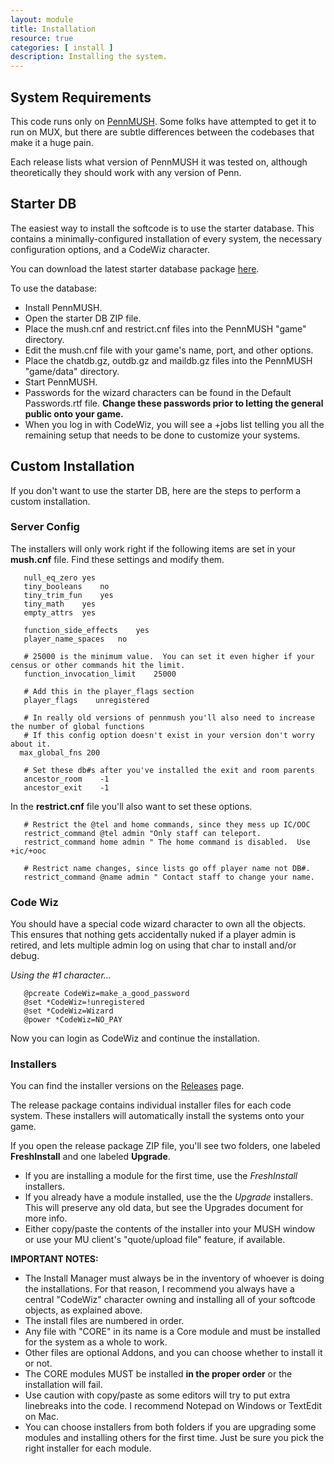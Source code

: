 ```yaml
---
layout: module
title: Installation
resource: true
categories: [ install ]
description: Installing the system.
---
```


## System Requirements

This code runs only on [PennMUSH](http://www.pennmush.org).  Some folks have attempted to get it to run on MUX, but there are subtle differences between the codebases that make it a huge pain.

Each release lists what version of PennMUSH it was tested on, although theoretically they should work with any version of Penn.

## Starter DB

The easiest way to install the softcode is to use the starter database.  This contains a minimally-configured installation of every system, the necessary configuration options, and a CodeWiz character.

You can download the latest starter database package [here](https://github.com/lynnfaraday/MUSH/blob/master/farasoftcode/Releases/FaraMUSHCode%20Starter%20DB%20-%208.1%20for%201.8.5p4.zip).

To use the database:

* Install PennMUSH.
* Open the starter DB ZIP file.
* Place the mush.cnf and restrict.cnf files into the PennMUSH "game" directory.
* Edit the mush.cnf file with your game's name, port, and other options.
* Place the chatdb.gz, outdb.gz and maildb.gz files into the PennMUSH "game/data" directory.
* Start PennMUSH.
* Passwords for the wizard characters can be found in the Default Passwords.rtf file.  **Change these passwords prior to letting the general public onto your game.**
* When you log in with CodeWiz, you will see a +jobs list telling you all the remaining setup that needs to be done to customize your systems.

## Custom Installation

If you don't want to use the starter DB, here are the steps to perform a custom installation.

### Server Config 

The installers will only work right if the following items are set in your **mush.cnf** file.  Find these settings and modify them.

       null_eq_zero	yes
       tiny_booleans	no
       tiny_trim_fun	yes
       tiny_math	yes
       empty_attrs  yes
      
       function_side_effects	yes   
       player_name_spaces	no
   
       # 25000 is the minimum value.  You can set it even higher if your census or other commands hit the limit.
       function_invocation_limit	25000
    
       # Add this in the player_flags section
       player_flags    unregistered

       # In really old versions of pennmush you'll also need to increase the number of global functions
       # If this config option doesn't exist in your version don't worry about it.
      max_global_fns 200
   
       # Set these db#s after you've installed the exit and room parents
       ancestor_room	-1
       ancestor_exit	-1

In the **restrict.cnf** file you'll also want to set these options.

       # Restrict the @tel and home commands, since they mess up IC/OOC
       restrict_command @tel admin "Only staff can teleport.
       restrict_command	home admin " The home command is disabled.  Use +ic/+ooc

       # Restrict name changes, since lists go off player name not DB#.
       restrict_command	@name admin " Contact staff to change your name.

### Code Wiz
You should have a special code wizard character to own all the objects.  This ensures that nothing gets accidentally nuked if a player admin is retired, and lets multiple admin log on using that char to install and/or debug.

*Using the #1 character...*

       @pcreate CodeWiz=make_a_good_password
       @set *CodeWiz=!unregistered
       @set *CodeWiz=Wizard
       @power *CodeWiz=NO_PAY

Now you can login as CodeWiz and continue the installation.

### Installers 

You can find the installer versions on the [Releases](/releases) page.

The release package contains individual installer files for each code system.  These installers will automatically install the systems onto your game.

If you open the release package ZIP file, you'll see two folders, one labeled **FreshInstall** and one labeled **Upgrade**.  
* If you are installing a module for the first time, use the *FreshInstall* installers.
* If you already have a module installed, use the the *Upgrade* installers.  This will preserve any old data, but see the Upgrades document for more info.
* Either copy/paste the contents of the installer into your MUSH window or use your MU client's "quote/upload file" feature, if available.  

**IMPORTANT NOTES:**
* The Install Manager must always be in the inventory of whoever is doing the installations. For that reason, I recommend you always have a central "CodeWiz" character owning and installing all of your softcode objects, as explained above. 
* The install files are numbered in order.  
 * Any file with "CORE" in its name is a Core module and must be installed for the system as a whole to work.
 * Other files are optional Addons, and you can choose whether to install it or not.
 * The CORE modules MUST be installed **in the proper order** or the installation will fail.
* Use caution with copy/paste as some editors will try to put extra linebreaks into the code.  I recommend Notepad on Windows or TextEdit on Mac.
* You can choose installers from both folders if you are upgrading some modules and installing others for the first time.  Just be sure you pick the right installer for each module.